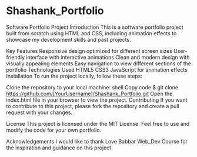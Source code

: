 # Shashank_Portfolio
Software Portfolio Project
Introduction
This is a software portfolio project built from scratch using HTML and CSS, including animation effects to showcase my development skills and past projects.

Key Features
Responsive design optimized for different screen sizes
User-friendly interface with interactive animations
Clean and modern design with visually appealing elements
Easy navigation to view different sections of the portfolio
Technologies Used
HTML5
CSS3
JavaScript for animation effects
Installation
To run the project locally, follow these steps:

Clone the repository to your local machine:
shell
Copy code
$ git clone https://github.com/[YourUsername]/Shashank_Portfolio.git
Open the index.html file in your browser to view the project.
Contributing
If you want to contribute to this project, please fork the repository and create a pull request with your changes.

License
This project is licensed under the MIT License. Feel free to use and modify the code for your own portfolio.

Acknowledgements
I would like to thank 
Love Babbar Web_Dev Course for the inspiration and guidance on this project.
